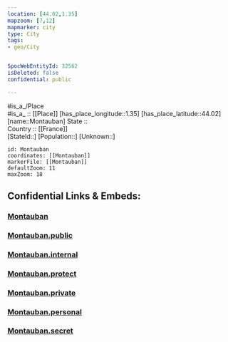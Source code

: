 ```yaml
---
location: [44.02,1.35] 
mapzoom: [7,12] 
mapmarker: city 
type: City
tags:
- geo/City


SpocWebEntityId: 32562
isDeleted: false
confidential: public

---
```

#is_a_/Place  
#is_a_ :: [[Place]] 
[has_place_longitude::1.35] 
[has_place_latitude::44.02] 
[name::Montauban] 
State ::  
Country :: [[France]]  
[StateId::] 
[Population::] 
[Unknown::] 


```leaflet
id: Montauban
coordinates: [[Montauban]] 
markerFile: [[Montauban]] 
defaultZoom: 11 
maxZoom: 18
```


## Confidential Links & Embeds: 

### [Montauban](/_Standards/Earth/Continent/Europe/Europe~West/France/regions~France/Occitanie/departments~Occitanie/Tarn-et-Garonne/communes~Tarn-et-Garonne/Montauban/cities~Montauban/Montauban.md) 

### [Montauban.public](/_public/Earth/Continent/Europe/Europe~West/France/regions~France/Occitanie/departments~Occitanie/Tarn-et-Garonne/communes~Tarn-et-Garonne/Montauban/cities~Montauban/Montauban.public.md) 

### [Montauban.internal](/_internal/Earth/Continent/Europe/Europe~West/France/regions~France/Occitanie/departments~Occitanie/Tarn-et-Garonne/communes~Tarn-et-Garonne/Montauban/cities~Montauban/Montauban.internal.md) 

### [Montauban.protect](/_protect/Earth/Continent/Europe/Europe~West/France/regions~France/Occitanie/departments~Occitanie/Tarn-et-Garonne/communes~Tarn-et-Garonne/Montauban/cities~Montauban/Montauban.protect.md) 

### [Montauban.private](/_private/Earth/Continent/Europe/Europe~West/France/regions~France/Occitanie/departments~Occitanie/Tarn-et-Garonne/communes~Tarn-et-Garonne/Montauban/cities~Montauban/Montauban.private.md) 

### [Montauban.personal](/_personal/Earth/Continent/Europe/Europe~West/France/regions~France/Occitanie/departments~Occitanie/Tarn-et-Garonne/communes~Tarn-et-Garonne/Montauban/cities~Montauban/Montauban.personal.md) 

### [Montauban.secret](/_secret/Earth/Continent/Europe/Europe~West/France/regions~France/Occitanie/departments~Occitanie/Tarn-et-Garonne/communes~Tarn-et-Garonne/Montauban/cities~Montauban/Montauban.secret.md)

